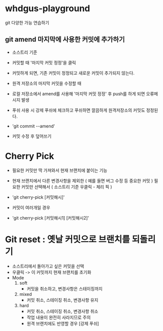 # whdgus-playground
git 다양한 가능 연습하기

## git amend 마지막에 사용한 커밋에 추가하기

- 소스트리 기준 
- 커밋할 때 '마지막 커밋 정정'을 클릭
- 커밋하게 되면, 기존 커밋이 정정되고 새로운 커밋이 추가되지 않는다.

- 원격 저장소의 마지막 커밋을 수정할 때 
- 로컬 저장소에서 amend를 사용해 '마지막 커밋 정정' 후 push를 하게 되면 오류메시지 발생

- 푸쉬 사용 시 강제 푸쉬에 체크하고 푸쉬하면 깔끔하게 원격저장소의 커밋도 정정된다.

- 'git commit --amend' 
- 커밋 수정 후 덮어쓰기

# Cherry Pick 
- 필요한 커밋만 딱 가져와서 현재 브랜치에 붙이는 기능
- 현재 브랜치에서 다른 변경사항을 제외한 ( 예를 들면 버그 수정 등 중요한 커밋 ) 필요한 커밋만 선택해서 ( 소스트리 기준 우클릭 - 체리 픽 )

- 'git cherry-pick [커밋해시]'
- 커밋이 여러개일 경우
- 'git cherry-pick [커밋해시1] [커밋해시2]'

# Git reset : 옛날 커밋으로 브랜치를 되돌리기
- 소스트리에서 돌아가고 싶은 커밋을 선택
- 우클릭 -> 이 커밋까지 현재 브랜치를 초기화
- Mode
    1. soft
        - 커밋을 취소하고, 변경사항은 스테이징까지
    2. mixed
        - 커밋 취소, 스테이징 취소, 변경사항 유지
    3. hard
        - 커밋 취소, 스테이징 취소, 변경사항 취소
        - 작업 내용이 완전히 사라지므로 주의
        - 원격 브랜치에도 반영할 경우 [강제 푸쉬]